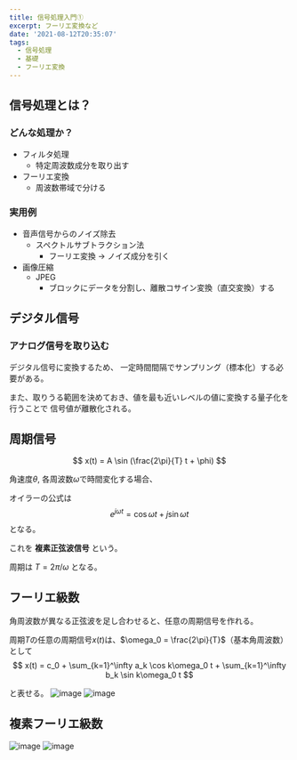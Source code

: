 ```yaml
---
title: 信号処理入門①
excerpt: フーリエ変換など
date: '2021-08-12T20:35:07'
tags:
  - 信号処理
  - 基礎
  - フーリエ変換
---
```



## 信号処理とは？

### どんな処理か？
- フィルタ処理
  - 特定周波数成分を取り出す
- フーリエ変換
  - 周波数帯域で分ける

### 実用例

- 音声信号からのノイズ除去
  - スペクトルサブトラクション法
    - フーリエ変換 → ノイズ成分を引く
- 画像圧縮
  - JPEG
    - ブロックにデータを分割し、離散コサイン変換（直交変換）する

## デジタル信号

### アナログ信号を取り込む

デジタル信号に変換するため、
一定時間間隔でサンプリング（標本化）する必要がある。

また、取りうる範囲を決めておき、値を最も近いレベルの値に変換する量子化を行うことで
信号値が離散化される。

## 周期信号

$$
x(t) = A \sin (\frac{2\pi}{T} t + \phi)
$$

角速度$\theta$, 各周波数$\omega$で時間変化する場合、

オイラーの公式は
$$
e^{j\omega t} = \cos \omega t + j \sin \omega t
$$
となる。

これを **複素正弦波信号** という。

周期は $T = 2\pi/\omega$ となる。

## フーリエ級数

角周波数が異なる正弦波を足し合わせると、任意の周期信号を作れる。

周期$T$の任意の周期信号$x(t)$は、$\omega_0 = \frac{2\pi}{T}$（基本角周波数）として
$$
x(t) = c_0 + \sum_{k=1}^\infty a_k \cos k\omega_0 t + \sum_{k=1}^\infty b_k \sin k\omega_0 t
$$

と表せる。
![image](https://res.cloudinary.com/ddaz9etkx/image/upload/v1628832927/202108/1_u7qctu.jpg)
![image](https://res.cloudinary.com/ddaz9etkx/image/upload/v1628832932/202108/2_grdrdh.jpg)

## 複素フーリエ級数

![image](https://res.cloudinary.com/ddaz9etkx/image/upload/v1628832940/202108/3_weftkx.jpg)
![image](https://res.cloudinary.com/ddaz9etkx/image/upload/v1628832946/202108/4_wugojb.jpg)